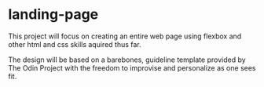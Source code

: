 # landing-page

This project will focus on creating an entire web page using flexbox and other html and css skills 
aquired thus far.

The design will be based on a barebones, guideline template provided by The Odin Project with 
the freedom to improvise and personalize as one sees fit.

